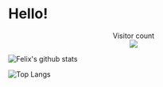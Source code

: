 # Hello!

<p align="center"> 
  Visitor count<br>
  <img src="https://profile-counter.glitch.me/felix990302/count.svg" />
</p>

![Felix's github stats](https://github-readme-stats.vercel.app/api?username=felix990302&count_private=true&show_icons=true&theme=radical)

![Top Langs](https://github-readme-stats.vercel.app/api/top-langs/?username=felix990302&theme=radical)
